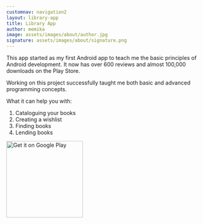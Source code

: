 ```yaml
---
customnav: navigation2
layout: library-app
title: Library App
author: memika
image: assets/images/about/author.jpg
signature: assets/images/about/signature.png
---
```


This app started as my first Android app to teach me the basic principles of Android development. It now has over 600 reviews and almost 100,000 downloads on the Play Store.

Working on this project successfully taught me both basic and advanced programming concepts.  

What it can help you with:
1. Cataloguing your books
2. Creating a wishlist
3. Finding books
4. Lending books


<a href='https://play.google.com/store/apps/details?id=com.rebensburgsolutions.booklibrary&pcampaignid=pcampaignidMKT-Other-global-all-co-prtnr-py-PartBadge-Mar2515-1'><img alt='Get it on Google Play' src='https://play.google.com/intl/en_us/badges/static/images/badges/en_badge_web_generic.png' width='200'/></a>

